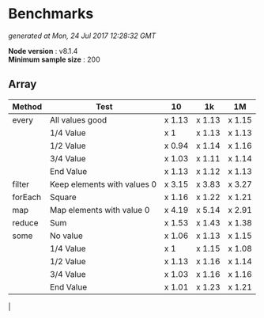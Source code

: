 # Benchmarks
_generated at Mon, 24 Jul 2017 12:28:32 GMT_

**Node version** : v8.1.4  
**Minimum sample size** : 200
## Array

Method | Test | 10 | 1k | 1M
--- | --- | --- | --- | ---
|  every| All values good| x 1.13| x 1.13| x 1.15
|  | 1/4 Value| x 1| x 1.13| x 1.13
|  | 1/2 Value| x 0.94| x 1.14| x 1.16
|  | 3/4 Value| x 1.03| x 1.11| x 1.14
|  | End Value| x 1.13| x 1.12| x 1.13
|  filter| Keep elements with values 0| x 3.15| x 3.83| x 3.27
|  forEach| Square| x 1.16| x 1.22| x 1.21
|  map| Map elements with value 0| x 4.19| x 5.14| x 2.91
|  reduce| Sum| x 1.53| x 1.43| x 1.38
|  some| No value| x 1.06| x 1.13| x 1.15
|  | 1/4 Value| x 1| x 1.15| x 1.08
|  | 1/2 Value| x 1.13| x 1.16| x 1.14
|  | 3/4 Value| x 1.03| x 1.16| x 1.16
|  | End Value| x 1.01| x 1.23| x 1.21
| 